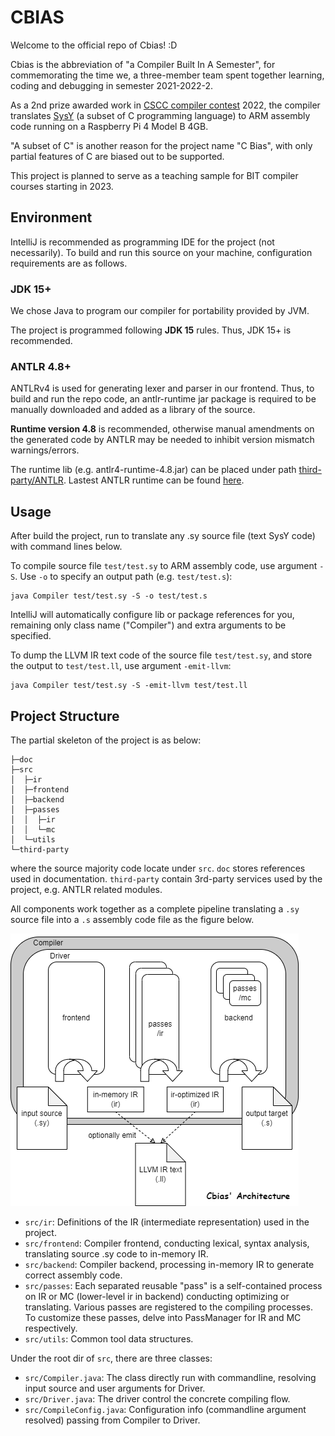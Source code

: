 # CBIAS

Welcome to the official repo of Cbias! :D 

Cbias is the abbreviation of "a Compiler Built In A Semester", for commemorating the
time we, a three-member team spent together learning, coding and debugging in semester 2021-2022-2.

As a 2nd prize awarded work in [CSCC compiler contest](https://compiler.educg.net/) 2022, the compiler translates 
[SysY](doc/ref/SysY2022-lang-def.pdf) (a subset of C programming language) to ARM assembly code running on a Raspberry 
Pi 4 Model B 4GB. 

"A subset of C" is another reason for the project name "C Bias", with only partial features of C
are biased out to be supported.

This project is planned to serve as a teaching sample for BIT compiler
courses starting in 2023.

## Environment

IntelliJ is recommended as programming IDE for the project (not necessarily). To build and run
this source on your machine, configuration requirements are as follows.

### JDK 15+

We chose Java to program our compiler for portability provided by JVM.

The project is programmed following **JDK 15** rules. Thus, JDK 15+ is recommended.

### ANTLR 4.8+

ANTLRv4 is used for generating lexer and parser in our frontend. Thus, to build and run
the repo code, an antlr-runtime jar package is required to be manually downloaded and added
as a library of the source.

**Runtime version 4.8** is recommended, otherwise manual amendments on the generated code by ANTLR 
may be needed to inhibit version mismatch warnings/errors.

The runtime lib (e.g. antlr4-runtime-4.8.jar) can be placed under path 
[third-party/ANTLR](third-party/ANTLR). Lastest ANTLR runtime can be found [here](https://www.antlr.org/download.html).

## Usage

After build the project, run to translate any .sy source file (text SysY code) with command lines
below.

To compile source file `test/test.sy` to ARM assembly code, use argument `-S`. 
Use `-o` to specify an output path (e.g. `test/test.s`):
```
java Compiler test/test.sy -S -o test/test.s
```
IntelliJ will automatically configure lib or 
package references for you, remaining only class name ("Compiler") and extra arguments to be specified.

To dump the LLVM IR text code of the source file `test/test.sy`,
and store the output to `test/test.ll`, use argument `-emit-llvm`:
```
java Compiler test/test.sy -S -emit-llvm test/test.ll
```

## Project Structure

The partial skeleton of the project is as below: 
```
├─doc
├─src
│  ├─ir
│  ├─frontend
│  ├─backend
│  ├─passes
│  │  ├─ir
│  │  └─mc
│  └─utils
└─third-party
```
where the source majority code locate under `src`. `doc` stores references used in documentation. 
`third-party` contain 3rd-party services used by the project, e.g. ANTLR related modules.

All components work together as a complete pipeline translating a `.sy` source file into a `.s` assembly code file
as the figure below.

![cbias' arch](doc/image/compiler-arch.drawio.png)

* `src/ir`: Definitions of the IR (intermediate representation) used in the project.
* `src/frontend`: Compiler frontend, conducting lexical, syntax analysis, translating source .sy code 
to in-memory IR.
* `src/backend`: Compiler backend, processing in-memory IR to generate correct assembly code.
* `src/passes`: Each separated reusable "pass" is a self-contained process on IR or MC
(lower-level ir in backend) conducting optimizing or translating. Various passes are registered to the 
compiling processes. To customize these passes, delve into PassManager for IR and MC respectively.
* `src/utils`: Common tool data structures.

Under the root dir of `src`, there are three classes:

* `src/Compiler.java`: The class directly run with commandline, resolving input source and user arguments for Driver.
* `src/Driver.java`: The driver control the concrete compiling flow.
* `src/CompileConfig.java`: Configuration info (commandline argument resolved) passing from Compiler to Driver.

